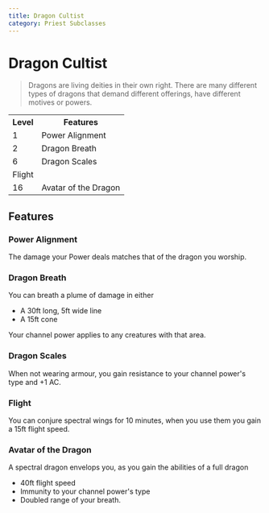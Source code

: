```yaml
---
title: Dragon Cultist
category: Priest Subclasses
---
```


# Dragon Cultist

> Dragons are living deities in their own right. There are many different types of dragons that demand different offerings, have different motives or powers.

<table>
    <tr>
        <th>Level</th>
        <th>Features</th>
    </tr>
    <tr>
        <td>1</td>
        <td>Power Alignment</td>
    </tr>
    <tr>
        <td>2</td>
        <td>Dragon Breath</td>
    </tr>
    <tr>
        <td>6</td>
        <td>Dragon Scales</td>
    </tr>
    <tr>
        <td>Flight</td>
        <td> </td>
    </tr>
    <tr>
        <td>16</td>
        <td>Avatar of the Dragon</td>
    </tr>
</table>

## Features
### Power Alignment
The damage your Power deals matches that of the dragon you worship.

### Dragon Breath
You can breath a plume of damage in either 
- A 30ft long, 5ft wide line 
- A 15ft cone

Your channel power applies to any creatures with that area.

### Dragon Scales
When not wearing armour, you gain resistance to your channel power's type and +1 AC.

### Flight
You can conjure spectral wings for 10 minutes, when you use them you gain a 15ft flight speed.

### Avatar of the Dragon
A spectral dragon envelops you, as you gain the abilities of a full dragon

- 40ft flight speed
- Immunity to your channel power's type
- Doubled range of your breath.
